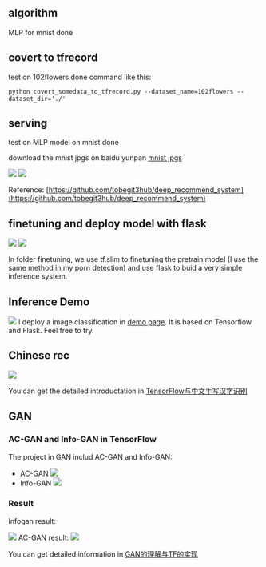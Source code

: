 ## algorithm

MLP for mnist done

## covert to tfrecord

test on 102flowers done
command like this:

`python covert_somedata_to_tfrecord.py --dataset_name=102flowers --dataset_dir='./'`

## serving
test on MLP model on mnist done

download the mnist jpgs on baidu yunpan [mnist jpgs](https://pan.baidu.com/s/1o8EWkVS)

![](./images/mnist_server.png)
![](./images/mnist_client_result.png)




Reference: [https://github.com/tobegit3hub/deep_recommend_system](https://github.com/tobegit3hub/deep_recommend_system)


## finetuning and deploy model with flask

![](./images/flask_with_pretrain_model.png)
![](./images/flask_with_pretrain_model_00.png)

In folder finetuning, we use tf.slim to finetuning the pretrain model (I use the same method in my porn detection) and use flask to buid a very simple inference system.



## Inference Demo
![](./images/demo_result.png)
I deploy a image classification in [demo page](http://demo.duanshishi.com). It is based on Tensorflow and Flask. Feel free to try.

## Chinese rec

![](http://images.duanshishi.com/mac_blogs_chinese_rec_example.png)

You can get the detailed introductation in [TensorFlow与中文手写汉字识别](http://hacker.duanshishi.com/?p=1753)

## GAN
### AC-GAN and Info-GAN in TensorFlow
The project in GAN includ AC-GAN and Info-GAN:

 - AC-GAN ![](./images/ac-gan-fig-01.png)
 - Info-GAN ![](./images/infogan-fig-01.png)

### Result
Infogan result:

![](./images/infogan-result.png)
AC-GAN result:
![](./images/acgan-result.png)

You can get detailed information in [GAN的理解与TF的实现](http://hacker.duanshishi.com/?p=1766)